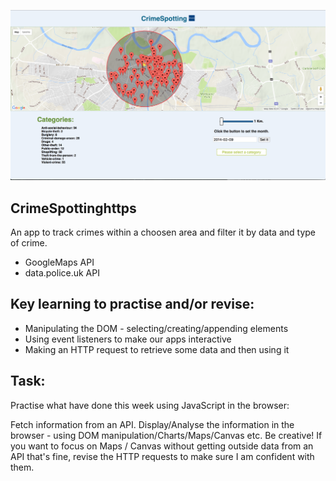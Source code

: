 ![UML Diagram](/Screen%20Shot%202017-06-25%20at%2021.51.01.png)

## CrimeSpottinghttps

An app to track crimes within a choosen area and filter it by data and type of crime.

- GoogleMaps API
- data.police.uk API

## Key learning to practise and/or revise:

 - Manipulating the DOM - selecting/creating/appending elements
  - Using event listeners to make our apps interactive
   - Making an HTTP request to retrieve some data and then using it

## Task:

Practise what have done this week using JavaScript in the browser:

Fetch information from an API.
Display/Analyse the information in the browser - using DOM manipulation/Charts/Maps/Canvas etc. Be creative! If you want to focus on Maps / Canvas without getting outside data from an API that's fine, revise the HTTP requests to make sure I am confident with them.
